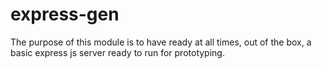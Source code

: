 # express-gen
The purpose of this module is to have ready at all times, out of the box, a basic express js server ready to run for prototyping.
